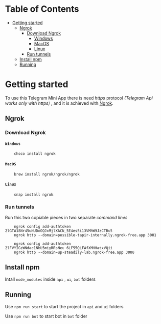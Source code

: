 # Table of Contents
- [Getting started](#getting-started)
  - [Ngrok](#ngrok)
    - [Download Ngrok](#download-ngrok)
      - [Windows](#windows)
      - [MacOS](#macos)
      - [Linux](#linux)
    - [Run tunnels](#run-tunnels)
  - [Install npm](#install-npm)
  - [Running](#running)



# Getting started

To use this Telegram Mini App there is need _https_ protocol *(Telegram Api works only with _https_)*
, and it is achieved with [Ngrok](https://ngrok.com/).

## Ngrok
### Download Ngrok
#### `Windows`
```choco install ngrok
    choco install ngrok
```
#### `MacOS`
```brew install ngrok/ngrok/ngrok
    brew install ngrok/ngrok/ngrok
```
#### `Linux`
```snap install ngrok
    snap install ngrok
```

### Run tunnels
Run this two copiable pieces in two separate _command lines_ 
```ngrok config add-authtoken 2lGTA18Nr45uNUDoOQJxMjlXACN_5E4es5i13VMhW9JzCTBu5\ngrok http --domain=possible-tapir-internally.ngrok-free.app 3001\n
    ngrok config add-authtoken 2lGTA18Nr45uNUDoOQJxMjlXACN_5E4es5i13VMhW9JzCTBu5
    ngrok http --domain=possible-tapir-internally.ngrok-free.app 3001
```

```ngrok config add-authtoken 2lFVYIGzWNdac1NbU5miyRRsNeu_6LF55QLFAfXMHHatxVQii\ngrok http --domain=up-steadily-lab.ngrok-free.app 3000\n
    ngrok config add-authtoken 2lFVYIGzWNdac1NbU5miyRRsNeu_6LF55QLFAfXMHHatxVQii
    ngrok http --domain=up-steadily-lab.ngrok-free.app 3000
```

## Install npm
Intall `node_modules` inside `api` , `ui`, `bot` folders

## Running
Use `npm run start` to start the project in `api` and `ui` folders

Use `npm run bot` to start bot in `bot` folder
